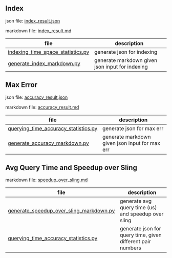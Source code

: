 ## Index

json file: [index_result.json](data-json/index_result.json)

markdown file: [index_result.md](data-markdown/index_result.md)

file | description
--- | ---
[indexing_time_space_statistics.py](indexing_time_space_statistics.py) | generate json for indexing
[generate_index_markdown.py](generate_index_markdown.py) | generate markdown given json input for indexing

## Max Error

json file: [accuracy_result.json](data-json/accuracy_result.json)

markdown file: [accuracy_result.md](data-markdown/accuracy_result.md)

file | description
--- | ---
[querying_time_accuracy_statistics.py](querying_time_accuracy_statistics.py) | generate json for max err
[generate_accuracy_markdown.py](generate_accuracy_markdown.py) | generate markdown given json input for max err

## Avg Query Time and Speedup over Sling

markdown file: [speedup_over_sling.md](data-markdown/speedup_over_sling.md)

file | description
--- | ---
[generate_speedup_over_sling_markdown.py](generate_speedup_over_sling_markdown.py) | generate avg query time (us) and speedup over sling
[querying_time_accuracy_statistics.py](querying_time_accuracy_statistics.py) | generate json for query time, given different pair numbers
